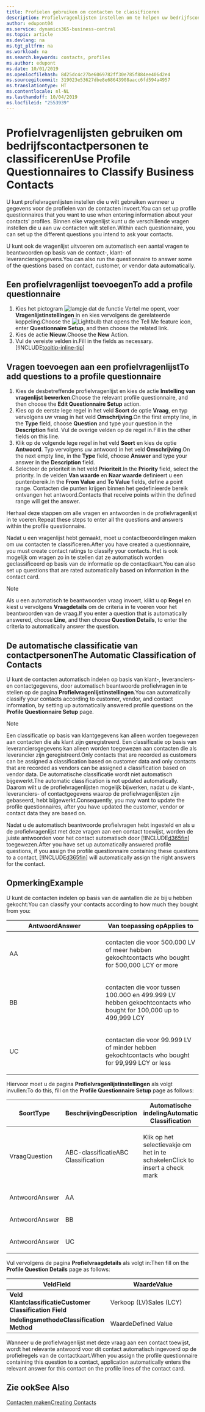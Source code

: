 ```yaml
---
title: Profielen gebruiken om contacten te classificeren
description: Profielvragenlijsten instellen om te helpen uw bedrijfscontactpersonen te classificeren
author: edupont04
ms.service: dynamics365-business-central
ms.topic: article
ms.devlang: na
ms.tgt_pltfrm: na
ms.workload: na
ms.search.keywords: contacts, profiles
ms.author: edupont
ms.date: 10/01/2019
ms.openlocfilehash: 8d25dc4c27be6069782ff30e785f884ee406d2e4
ms.sourcegitcommit: 319023e53627dbe8e68643908aacc6fd594a4957
ms.translationtype: HT
ms.contentlocale: nl-NL
ms.lasthandoff: 10/04/2019
ms.locfileid: "2553939"
---
```

# <a name="use-profile-questionnaires-to-classify-business-contacts"></a><span data-ttu-id="5de0c-103">Profielvragenlijsten gebruiken om bedrijfscontactpersonen te classificeren</span><span class="sxs-lookup"><span data-stu-id="5de0c-103">Use Profile Questionnaires to Classify Business Contacts</span></span>
<span data-ttu-id="5de0c-104">U kunt profielvragenlijsten instellen die u wilt gebruiken wanneer u gegevens voor de profielen van de contacten invoert.</span><span class="sxs-lookup"><span data-stu-id="5de0c-104">You can set up profile questionnaires that you want to use when entering information about your contacts' profiles.</span></span> <span data-ttu-id="5de0c-105">Binnen elke vragenlijst kunt u de verschillende vragen instellen die u aan uw contacten wilt stellen.</span><span class="sxs-lookup"><span data-stu-id="5de0c-105">Within each questionnaire, you can set up the different questions you intend to ask your contacts.</span></span>  

<span data-ttu-id="5de0c-106">U kunt ook de vragenlijst uitvoeren om automatisch een aantal vragen te beantwoorden op basis van de contact-, klant- of leveranciersgegevens.</span><span class="sxs-lookup"><span data-stu-id="5de0c-106">You can also run the questionnaire to answer some of the questions based on contact, customer, or vendor data automatically.</span></span>  

## <a name="to-add-a-profile-questionnaire"></a><span data-ttu-id="5de0c-107">Een profielvragenlijst toevoegen</span><span class="sxs-lookup"><span data-stu-id="5de0c-107">To add a profile questionnaire</span></span>
1.  <span data-ttu-id="5de0c-108">Kies het pictogram ![lampje dat de functie Vertel me opent](media/ui-search/search_small.png "Vertel me wat u wilt doen"), voer **Vragenlijstinstellingen** in en kies vervolgens de gerelateerde koppeling.</span><span class="sxs-lookup"><span data-stu-id="5de0c-108">Choose the ![Lightbulb that opens the Tell Me feature](media/ui-search/search_small.png "Tell me what you want to do") icon, enter **Questionnaire Setup**, and then choose the related link.</span></span>  
2.  <span data-ttu-id="5de0c-109">Kies de actie **Nieuw**.</span><span class="sxs-lookup"><span data-stu-id="5de0c-109">Choose the **New** Action.</span></span>  
3.  <span data-ttu-id="5de0c-110">Vul de vereiste velden in.</span><span class="sxs-lookup"><span data-stu-id="5de0c-110">Fill in the fields as necessary.</span></span> [!INCLUDE[tooltip-inline-tip](includes/tooltip-inline-tip_md.md)]  

## <a name="to-add-questions-to-a-profile-questionnaire"></a><span data-ttu-id="5de0c-111">Vragen toevoegen aan een profielvragenlijst</span><span class="sxs-lookup"><span data-stu-id="5de0c-111">To add questions to a profile questionnaire</span></span>
1.  <span data-ttu-id="5de0c-112">Kies de desbetreffende profielvragenlijst en kies de actie **Instelling van vragenlijst bewerken**.</span><span class="sxs-lookup"><span data-stu-id="5de0c-112">Choose the relevant profile questionnaire, and then choose the **Edit Questionnaire Setup** action.</span></span>  
2.  <span data-ttu-id="5de0c-113">Kies op de eerste lege regel in het veld **Soort** de optie **Vraag**, en typ vervolgens uw vraag in het veld **Omschrijving**.</span><span class="sxs-lookup"><span data-stu-id="5de0c-113">On the first empty line, in the **Type** field, choose **Question** and type your question in the **Description** field.</span></span> <span data-ttu-id="5de0c-114">Vul de overige velden op de regel in.</span><span class="sxs-lookup"><span data-stu-id="5de0c-114">Fill in the other fields on this line.</span></span>  
3.  <span data-ttu-id="5de0c-115">Klik op de volgende lege regel in het veld **Soort** en kies de optie **Antwoord**. Typ vervolgens uw antwoord in het veld **Omschrijving**.</span><span class="sxs-lookup"><span data-stu-id="5de0c-115">On the next empty line, in the **Type** field, choose **Answer** and type your answer in the **Description** field.</span></span>  
4.  <span data-ttu-id="5de0c-116">Selecteer de prioriteit in het veld **Prioriteit**.</span><span class="sxs-lookup"><span data-stu-id="5de0c-116">In the **Priority** field, select the priority.</span></span> <span data-ttu-id="5de0c-117">In de velden **Van waarde** en **Naar waarde** definieert u een puntenbereik.</span><span class="sxs-lookup"><span data-stu-id="5de0c-117">In the **From Value** and **To Value** fields, define a point range.</span></span> <span data-ttu-id="5de0c-118">Contacten die punten krijgen binnen het gedefinieerde bereik ontvangen het antwoord.</span><span class="sxs-lookup"><span data-stu-id="5de0c-118">Contacts that receive points within the defined range will get the answer.</span></span>  

<span data-ttu-id="5de0c-119">Herhaal deze stappen om alle vragen en antwoorden in de profielvragenlijst in te voeren.</span><span class="sxs-lookup"><span data-stu-id="5de0c-119">Repeat these steps to enter all the questions and answers within the profile questionnaire.</span></span>

<span data-ttu-id="5de0c-120">Nadat u een vragenlijst hebt gemaakt, moet u contactbeoordelingen maken om uw contacten te classificeren.</span><span class="sxs-lookup"><span data-stu-id="5de0c-120">After you have created a questionnaire, you must create contact ratings to classify your contacts.</span></span> <span data-ttu-id="5de0c-121">Het is ook mogelijk om vragen zo in te stellen dat ze automatisch worden geclassificeerd op basis van de informatie op de contactkaart.</span><span class="sxs-lookup"><span data-stu-id="5de0c-121">You can also set up questions that are rated automatically based on information in the contact card.</span></span>  

> [!NOTE]
> <span data-ttu-id="5de0c-122">Als u een automatisch te beantwoorden vraag invoert, klikt u op <STRONG>Regel</STRONG> en kiest u vervolgens <STRONG>Vraagdetails</STRONG> om de criteria in te voeren voor het beantwoorden van de vraag.</span><span class="sxs-lookup"><span data-stu-id="5de0c-122">If you enter a question that is automatically answered, choose <STRONG>Line</STRONG>, and then choose <STRONG>Question Details</STRONG>, to enter the criteria to automatically answer the question.</span></span>

## <a name="the-automatic-classification-of-contacts"></a><span data-ttu-id="5de0c-123">De automatische classificatie van contactpersonen</span><span class="sxs-lookup"><span data-stu-id="5de0c-123">The Automatic Classification of Contacts</span></span>
<span data-ttu-id="5de0c-124">U kunt de contacten automatisch indelen op basis van klant-, leveranciers- en contactgegevens, door automatisch beantwoorde profielvragen in te stellen op de pagina **Profielvragenlijstinstellingen**.</span><span class="sxs-lookup"><span data-stu-id="5de0c-124">You can automatically classify your contacts according to customer, vendor, and contact information, by setting up automatically answered profile questions on the **Profile Questionnaire Setup** page.</span></span>  

> [!NOTE]
> <span data-ttu-id="5de0c-125">Een classificatie op basis van klantgegevens kan alleen worden toegewezen aan contacten die als klant zijn geregistreerd. Een classificatie op basis van leveranciersgegevens kan alleen worden toegewezen aan contacten die als leverancier zijn geregistreerd.</span><span class="sxs-lookup"><span data-stu-id="5de0c-125">Only contacts that are recorded as customers can be assigned a classification based on customer data and only contacts that are recorded as vendors can be assigned a classification based on vendor data.</span></span> <span data-ttu-id="5de0c-126">De automatische classificatie wordt niet automatisch bijgewerkt.</span><span class="sxs-lookup"><span data-stu-id="5de0c-126">The automatic classification is not updated automatically.</span></span> <span data-ttu-id="5de0c-127">Daarom wilt u de profielvragenlijsten mogelijk bijwerken, nadat u de klant-, leveranciers- of contactgegevens waarop de profielvragenlijsten zijn gebaseerd, hebt bijgewerkt.</span><span class="sxs-lookup"><span data-stu-id="5de0c-127">Consequently, you may want to update the profile questionnaires, after you have updated the customer, vendor or contact data they are based on.</span></span>  

<span data-ttu-id="5de0c-128">Nadat u de automatisch beantwoorde profielvragen hebt ingesteld en als u de profielvragenlijst met deze vragen aan een contact toewijst, worden de juiste antwoorden voor het contact automatisch door [!INCLUDE[d365fin](includes/d365fin_md.md)] toegewezen.</span><span class="sxs-lookup"><span data-stu-id="5de0c-128">After you have set up automatically answered profile questions, if you assign the profile questionnaire containing these questions to a contact, [!INCLUDE[d365fin](includes/d365fin_md.md)] will automatically assign the right answers for the contact.</span></span>  

## <a name="example"></a><span data-ttu-id="5de0c-129">Opmerking</span><span class="sxs-lookup"><span data-stu-id="5de0c-129">Example</span></span>
<span data-ttu-id="5de0c-130">U kunt de contacten indelen op basis van de aantallen die ze bij u hebben gekocht:</span><span class="sxs-lookup"><span data-stu-id="5de0c-130">You can classify your contacts according to how much they bought from you:</span></span>

<table>
<colgroup>
<col style="width: 50%" />
<col style="width: 50%" />
</colgroup>
<thead>
<tr class="header">
<th><span data-ttu-id="5de0c-131"><strong>Antwoord</strong></span><span class="sxs-lookup"><span data-stu-id="5de0c-131"><strong>Answer</strong></span></span></th>
<th><span data-ttu-id="5de0c-132"><strong>Van toepassing op</strong></span><span class="sxs-lookup"><span data-stu-id="5de0c-132"><strong>Applies to</strong></span></span></th>
</tr>
</thead>
<tbody>
<tr class="odd">
<td><p><span data-ttu-id="5de0c-133">A</span><span class="sxs-lookup"><span data-stu-id="5de0c-133">A</span></span></p></td>
<td><p><span data-ttu-id="5de0c-134">contacten die voor 500.000 LV of meer hebben gekocht</span><span class="sxs-lookup"><span data-stu-id="5de0c-134">contacts who bought for 500,000 LCY or more</span></span></p></td>
</tr>
<tr class="even">
<td><p><span data-ttu-id="5de0c-135">B</span><span class="sxs-lookup"><span data-stu-id="5de0c-135">B</span></span></p></td>
<td><p><span data-ttu-id="5de0c-136">contacten die voor tussen 100.000 en 499.999 LV hebben gekocht</span><span class="sxs-lookup"><span data-stu-id="5de0c-136">contacts who bought for 100,000 up to 499,999 LCY</span></span></p></td>
</tr>
<tr class="odd">
<td><p><span data-ttu-id="5de0c-137">U</span><span class="sxs-lookup"><span data-stu-id="5de0c-137">C</span></span></p></td>
<td><p><span data-ttu-id="5de0c-138">contacten die voor 99.999 LV of minder hebben gekocht</span><span class="sxs-lookup"><span data-stu-id="5de0c-138">contacts who bought for 99,999 LCY or less</span></span></p></td>
</tr>
</tbody>
</table>

<span data-ttu-id="5de0c-139">Hiervoor moet u de pagina **Profielvragenlijstinstellingen** als volgt invullen:</span><span class="sxs-lookup"><span data-stu-id="5de0c-139">To do this, fill on the **Profile Questionnaire Setup** page as follows:</span></span>


<table>
<colgroup>
<col style="width: 20%" />
<col style="width: 20%" />
<col style="width: 20%" />
<col style="width: 20%" />
<col style="width: 20%" />
</colgroup>
<thead>
<tr class="header">
<th><span data-ttu-id="5de0c-140"><strong>Soort</strong></span><span class="sxs-lookup"><span data-stu-id="5de0c-140"><strong>Type</strong></span></span></th>
<th><span data-ttu-id="5de0c-141"><strong>Beschrijving</strong></span><span class="sxs-lookup"><span data-stu-id="5de0c-141"><strong>Description</strong></span></span></th>
<th><span data-ttu-id="5de0c-142"><strong>Automatische indeling</strong></span><span class="sxs-lookup"><span data-stu-id="5de0c-142"><strong>Automatic Classification</strong></span></span></th>
<th><span data-ttu-id="5de0c-143"><strong>Van waarde</strong></span><span class="sxs-lookup"><span data-stu-id="5de0c-143"><strong>From Value</strong></span></span></th>
<th><span data-ttu-id="5de0c-144"><strong>Naar waarde</strong></span><span class="sxs-lookup"><span data-stu-id="5de0c-144"><strong>To Value</strong></span></span></th>
</tr>
</thead>
<tbody>
<tr class="odd">
<td><p><span data-ttu-id="5de0c-145">Vraag</span><span class="sxs-lookup"><span data-stu-id="5de0c-145">Question</span></span></p></td>
<td><p><span data-ttu-id="5de0c-146">ABC-classificatie</span><span class="sxs-lookup"><span data-stu-id="5de0c-146">ABC Classification</span></span></p></td>
<td><p><span data-ttu-id="5de0c-147">Klik op het selectievakje om het in te schakelen</span><span class="sxs-lookup"><span data-stu-id="5de0c-147">Click to insert a check mark</span></span></p></td>
<td><p> </p></td>
<td><p> </p></td>
</tr>
<tr class="even">
<td><p><span data-ttu-id="5de0c-148">Antwoord</span><span class="sxs-lookup"><span data-stu-id="5de0c-148">Answer</span></span></p></td>
<td><p><span data-ttu-id="5de0c-149">A</span><span class="sxs-lookup"><span data-stu-id="5de0c-149">A</span></span></p></td>
<td><p> </p></td>
<td><p><span data-ttu-id="5de0c-150">500.000</span><span class="sxs-lookup"><span data-stu-id="5de0c-150">500,000</span></span></p></td>
<td><p> </p></td>
</tr>
<tr class="odd">
<td><p><span data-ttu-id="5de0c-151">Antwoord</span><span class="sxs-lookup"><span data-stu-id="5de0c-151">Answer</span></span></p></td>
<td><p><span data-ttu-id="5de0c-152">B</span><span class="sxs-lookup"><span data-stu-id="5de0c-152">B</span></span></p></td>
<td><p> </p></td>
<td><p><span data-ttu-id="5de0c-153">100,000</span><span class="sxs-lookup"><span data-stu-id="5de0c-153">100,000</span></span></p></td>
<td><p><span data-ttu-id="5de0c-154">499,999</span><span class="sxs-lookup"><span data-stu-id="5de0c-154">499,999</span></span></p></td>
</tr>
<tr class="even">
<td><p><span data-ttu-id="5de0c-155">Antwoord</span><span class="sxs-lookup"><span data-stu-id="5de0c-155">Answer</span></span></p></td>
<td><p><span data-ttu-id="5de0c-156">U</span><span class="sxs-lookup"><span data-stu-id="5de0c-156">C</span></span></p></td>
<td><p> </p></td>
<td><p> </p></td>
<td><p><span data-ttu-id="5de0c-157">99,999</span><span class="sxs-lookup"><span data-stu-id="5de0c-157">99,999</span></span></p></td>
</tr>
</tbody>
</table>

<span data-ttu-id="5de0c-158">Vul vervolgens de pagina **Profielvraagdetails** als volgt in:</span><span class="sxs-lookup"><span data-stu-id="5de0c-158">Then fill on the **Profile Question Details** page as follows:</span></span>
<table>
<colgroup>
<col style="width: 50%" />
<col style="width: 50%" />
</colgroup>
<thead>
<tr class="header">
<th><span data-ttu-id="5de0c-159"><strong>Veld</strong></span><span class="sxs-lookup"><span data-stu-id="5de0c-159"><strong>Field</strong></span></span></th>
<th><span data-ttu-id="5de0c-160"><strong>Waarde</strong></span><span class="sxs-lookup"><span data-stu-id="5de0c-160"><strong>Value</strong></span></span></th>
</tr>
</thead>
<tbody>
<tr>
<td><span data-ttu-id="5de0c-161"><strong>Veld Klantclassificatie</strong></span><span class="sxs-lookup"><span data-stu-id="5de0c-161"><strong>Customer Classification Field</strong></span></span></td>
<td><span data-ttu-id="5de0c-162"><emphasis>Verkoop (LV)</emphasis></span><span class="sxs-lookup"><span data-stu-id="5de0c-162"><emphasis>Sales (LCY)</emphasis></span></span></td>
</tr>
<tr>
<td><span data-ttu-id="5de0c-163"><strong>Indelingsmethode</strong></span><span class="sxs-lookup"><span data-stu-id="5de0c-163"><strong>Classification Method</strong></span></span></td>
<td><span data-ttu-id="5de0c-164"><emphasis>Waarde</emphasis></span><span class="sxs-lookup"><span data-stu-id="5de0c-164"><emphasis>Defined Value</emphasis></span></span></td>
</tr>
</tbody>
</table>

<span data-ttu-id="5de0c-165">Wanneer u de profielvragenlijst met deze vraag aan een contact toewijst, wordt het relevante antwoord voor dit contact automatisch ingevoerd op de profielregels van de contactkaart.</span><span class="sxs-lookup"><span data-stu-id="5de0c-165">When you assign the profile questionnaire containing this question to a contact, application automatically enters the relevant answer for this contact on the profile lines of the contact card.</span></span>

## <a name="see-also"></a><span data-ttu-id="5de0c-166">Zie ook</span><span class="sxs-lookup"><span data-stu-id="5de0c-166">See Also</span></span>
[<span data-ttu-id="5de0c-167">Contacten maken</span><span class="sxs-lookup"><span data-stu-id="5de0c-167">Creating Contacts</span></span>](marketing-create-contact-companies.md)  

